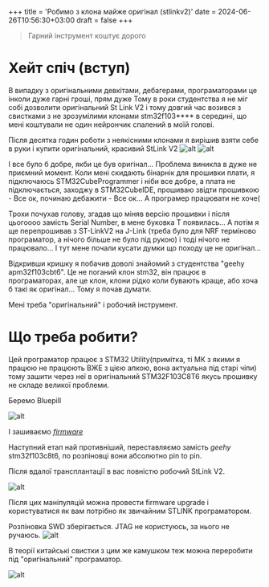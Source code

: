 +++
title = 'Робимо з клона майже оригінал (stlinkv2)'
date = 2024-06-26T10:56:30+03:00
draft = false
+++

> Гарний інструмент коштує дорого

# Хейт спіч (вступ)
В випадку з оригінальними девкітами, дебагерами, програматорами це інколи дуже гарні гроші, прям дуже
Тому в роки студентства я не міг собі дозволити оригінальний St Link V2 і тому довгий час возився з свистками з не зрозумілими клонами stm32f103**** в середині, що мені коштували не один нейрончик спалений в моїй голові. 

Після десятка годин роботи з неякісними клонами я вирішив взяти себе в руки і купити оригінальний, красивий StLink V2
![alt](/images/stlinkv2Clone1.jpg)
![alt](/images/mb936_internal-front2.jpg)

І все було б добре, якби це був оригінал...
Проблема виникла в дуже не приємний момент. Коли мені скидають бінарнік для прошивки плати, я підключаюсь STM32CubeProgrammer і ніби все добре, а плата не підключається, заходжу в STM32CubeIDE, прошиваю звідти прошивкою - Все ок, починаю дебажити - Все ок... А програмер працювати не хоче(

Трохи почухав голову, згадав що міняв версію прошивки і після цьогоооо замість Serial Number, в мене буковка T появилась... А потім я ще перепрошивав з ST-LinkV2 на J-Link (треба було для NRF терміново програматор, а нічого більше не було під рукою) і тоді нічого не працювало... І тут мене почали кусати думки що походу це не оригінал...

Відкривши кришку я побачив доволі знайомий з студентства "geehy apm32f103cbt6". Це не поганий клон stm32, він працює в програматорах, але це клон, клони рідко коли бувають краще, або хоча б такі як оригінал... Тому я почав думати.

Мені треба "оригінальний" і робочий інструмент.

# Що треба робити?

Цей програматор працює з STM32 Utility(примітка, ті МК з якими я працюю не працюють ВЖЕ з цією апкою, вона актуальна під старі чіпи) тому зашити через неї в оригінальний STM32F103C8T6 якусь прошивку не складе великої проблеми.

Беремо Bluepill 

![alt](/images/stm32bluepill.jpg)

І зашиваємо [*firmware*](https://github.com/open-plc-com/firmwares/blob/master/STM32F103C8T6/ST-Link/STLinkV2.J16.S4.bin)

Наступний етап най противніший, переставляємо замість *geehy* stm32f103c8t6, по розпіновці вони абсолютно pin to pin.

Після вдалої трансплантації в вас повністю робочий StLink V2.

![alt](/images/stm32_cube_programmer.png)

Після цих маніпуляцій можна провести firmware upgrade і користуватися як вам потрібно як звичайним STLINK програматором.

Розпіновка SWD зберігається. JTAG не користуюсь, за нього не ручаюсь. 
![alt](/images/stlinkv2pinout.jpg)

В теорії китайські свистки з цим же камушком теж можна переробити під "оригінальний" програматор.

![alt](/images/stlinkv2Clone2.jpg)
